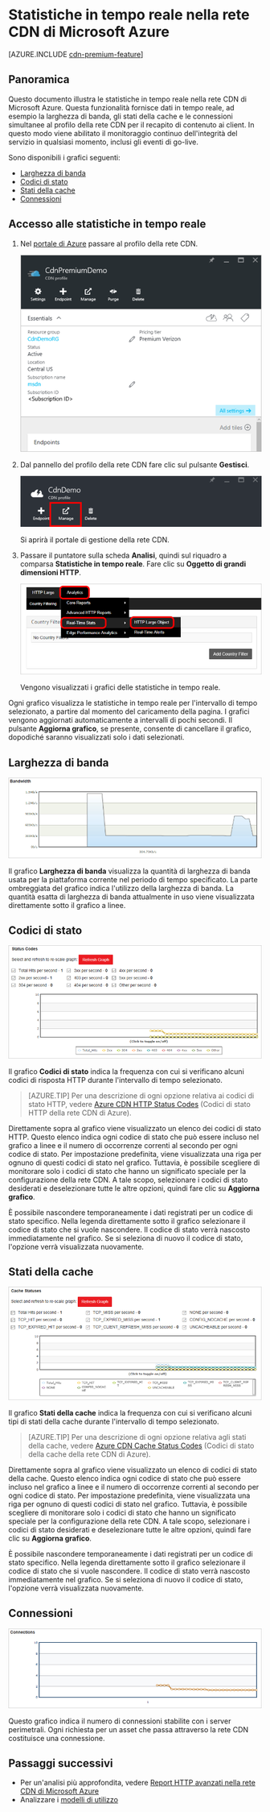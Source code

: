 <properties
	pageTitle="Statistiche in tempo reale nella rete CDN di Azure | Microsoft Azure"
	description="Le statistiche in tempo reale forniscono i dati in tempo reale sulle prestazioni della rete CDN durante la distribuzione di contenuto ai client."
	services="cdn"
	documentationCenter=""
	authors="camsoper"
	manager="erikre"
	editor=""/>

<tags
	ms.service="cdn"
	ms.workload="tbd"
	ms.tgt_pltfrm="na"
	ms.devlang="na"
	ms.topic="article"
	ms.date="07/28/2016"
	ms.author="casoper"/>

# Statistiche in tempo reale nella rete CDN di Microsoft Azure

[AZURE.INCLUDE [cdn-premium-feature](../../includes/cdn-premium-feature.md)]

## Panoramica

Questo documento illustra le statistiche in tempo reale nella rete CDN di Microsoft Azure. Questa funzionalità fornisce dati in tempo reale, ad esempio la larghezza di banda, gli stati della cache e le connessioni simultanee al profilo della rete CDN per il recapito di contenuto ai client. In questo modo viene abilitato il monitoraggio continuo dell'integrità del servizio in qualsiasi momento, inclusi gli eventi di go-live.

Sono disponibili i grafici seguenti:

* [Larghezza di banda](#bandwidth)
* [Codici di stato](#status-codes)
* [Stati della cache](#cache-statuses)
* [Connessioni](#connections)


## Accesso alle statistiche in tempo reale

1. Nel [portale di Azure](https://portal.azure.com) passare al profilo della rete CDN.

	![Pannello del profilo di rete CDN](./media/cdn-real-time-stats/cdn-profile-blade.png)

2. Dal pannello del profilo della rete CDN fare clic sul pulsante **Gestisci**.

	![Pulsante Gestisci pannello del profilo di rete CDN](./media/cdn-real-time-stats/cdn-manage-btn.png)

	Si aprirà il portale di gestione della rete CDN.

3. Passare il puntatore sulla scheda **Analisi**, quindi sul riquadro a comparsa **Statistiche in tempo reale**. Fare clic su **Oggetto di grandi dimensioni HTTP**.

	![Portale di gestione della rete CDN](./media/cdn-real-time-stats/cdn-premium-portal.png)

	Vengono visualizzati i grafici delle statistiche in tempo reale.
	
Ogni grafico visualizza le statistiche in tempo reale per l'intervallo di tempo selezionato, a partire dal momento del caricamento della pagina. I grafici vengono aggiornati automaticamente a intervalli di pochi secondi. Il pulsante **Aggiorna grafico**, se presente, consente di cancellare il grafico, dopodiché saranno visualizzati solo i dati selezionati.

## Larghezza di banda

![Grafico Larghezza di banda](./media/cdn-real-time-stats/cdn-bandwidth.png)

Il grafico **Larghezza di banda** visualizza la quantità di larghezza di banda usata per la piattaforma corrente nel periodo di tempo specificato. La parte ombreggiata del grafico indica l'utilizzo della larghezza di banda. La quantità esatta di larghezza di banda attualmente in uso viene visualizzata direttamente sotto il grafico a linee.

## Codici di stato

![Grafico Codici di stato](./media/cdn-real-time-stats/cdn-status-codes.png)

Il grafico **Codici di stato** indica la frequenza con cui si verificano alcuni codici di risposta HTTP durante l'intervallo di tempo selezionato.

> [AZURE.TIP]  Per una descrizione di ogni opzione relativa ai codici di stato HTTP, vedere [Azure CDN HTTP Status Codes](https://msdn.microsoft.com/library/mt759238.aspx) (Codici di stato HTTP della rete CDN di Azure).

Direttamente sopra al grafico viene visualizzato un elenco dei codici di stato HTTP. Questo elenco indica ogni codice di stato che può essere incluso nel grafico a linee e il numero di occorrenze correnti al secondo per ogni codice di stato. Per impostazione predefinita, viene visualizzata una riga per ognuno di questi codici di stato nel grafico. Tuttavia, è possibile scegliere di monitorare solo i codici di stato che hanno un significato speciale per la configurazione della rete CDN. A tale scopo, selezionare i codici di stato desiderati e deselezionare tutte le altre opzioni, quindi fare clic su **Aggiorna grafico**.

È possibile nascondere temporaneamente i dati registrati per un codice di stato specifico. Nella legenda direttamente sotto il grafico selezionare il codice di stato che si vuole nascondere. Il codice di stato verrà nascosto immediatamente nel grafico. Se si seleziona di nuovo il codice di stato, l'opzione verrà visualizzata nuovamente.

## Stati della cache

![Grafico Stati della cache](./media/cdn-real-time-stats/cdn-cache-status.png)

Il grafico **Stati della cache** indica la frequenza con cui si verificano alcuni tipi di stati della cache durante l'intervallo di tempo selezionato.

> [AZURE.TIP]  Per una descrizione di ogni opzione relativa agli stati della cache, vedere [Azure CDN Cache Status Codes](https://msdn.microsoft.com/library/mt759237.aspx) (Codici di stato della cache della rete CDN di Azure).

Direttamente sopra al grafico viene visualizzato un elenco di codici di stato della cache. Questo elenco indica ogni codice di stato che può essere incluso nel grafico a linee e il numero di occorrenze correnti al secondo per ogni codice di stato. Per impostazione predefinita, viene visualizzata una riga per ognuno di questi codici di stato nel grafico. Tuttavia, è possibile scegliere di monitorare solo i codici di stato che hanno un significato speciale per la configurazione della rete CDN. A tale scopo, selezionare i codici di stato desiderati e deselezionare tutte le altre opzioni, quindi fare clic su **Aggiorna grafico**.

È possibile nascondere temporaneamente i dati registrati per un codice di stato specifico. Nella legenda direttamente sotto il grafico selezionare il codice di stato che si vuole nascondere. Il codice di stato verrà nascosto immediatamente nel grafico. Se si seleziona di nuovo il codice di stato, l'opzione verrà visualizzata nuovamente.

## Connessioni

![Grafico Connessioni](./media/cdn-real-time-stats/cdn-connections.png)

Questo grafico indica il numero di connessioni stabilite con i server perimetrali. Ogni richiesta per un asset che passa attraverso la rete CDN costituisce una connessione.

## Passaggi successivi

- Per un'analisi più approfondita, vedere [Report HTTP avanzati nella rete CDN di Microsoft Azure](cdn-advanced-http-reports.md)
- Analizzare i [modelli di utilizzo](cdn-analyze-usage-patterns.md)

<!---HONumber=AcomDC_0803_2016-->